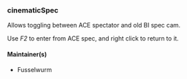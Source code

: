 ### cinematicSpec

Allows toggling between ACE spectator and old BI spec cam.

Use *F2* to enter from ACE spec, and right click to return to it.

#### Maintainer(s)
* Fusselwurm
